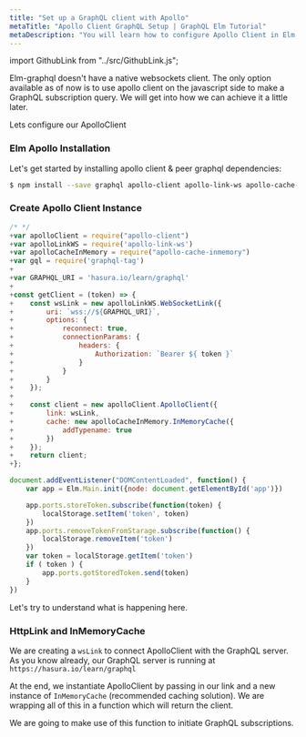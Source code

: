 ```yaml
---
title: "Set up a GraphQL client with Apollo"
metaTitle: "Apollo Client GraphQL Setup | GraphQL Elm Tutorial"
metaDescription: "You will learn how to configure Apollo Client in Elm by installing dependencies like react-apollo, apollo-client, apollo-link-http, apollo-cache-inmemory"
---
```


import GithubLink from "../src/GithubLink.js";

Elm-graphql doesn't have a native websockets client. The only option available as of now is to use apollo client on the javascript side to make a GraphQL subscription query. We will get into how we can achieve it a little later. 

Lets configure our ApolloClient

### Elm Apollo Installation
Let's get started by installing apollo client & peer graphql dependencies:

```bash
$ npm install --save graphql apollo-client apollo-link-ws apollo-cache-inmemory subscriptions-transport-ws graphql-tag
```

### Create Apollo Client Instance

```javascript
/* */
+var apolloClient = require("apollo-client")
+var apolloLinkWS = require('apollo-link-ws')
+var apolloCacheInMemory = require("apollo-cache-inmemory")
+var gql = require('graphql-tag')
+
+var GRAPHQL_URI = 'hasura.io/learn/graphql'
+
+const getClient = (token) => {
+    const wsLink = new apolloLinkWS.WebSocketLink({
+        uri: `wss://${GRAPHQL_URI}`,
+        options: {
+            reconnect: true,
+            connectionParams: {
+                headers: {
+                    Authorization: `Bearer ${ token }`
+                }
+            }
+        }
+    });
+
+    const client = new apolloClient.ApolloClient({
+        link: wsLink,
+        cache: new apolloCacheInMemory.InMemoryCache({
+            addTypename: true
+        })
+    });
+    return client;
+};

document.addEventListener("DOMContentLoaded", function() {
    var app = Elm.Main.init({node: document.getElementById('app')})

    app.ports.storeToken.subscribe(function(token) {
        localStorage.setItem('token', token)
    })
    app.ports.removeTokenFromStarage.subscribe(function() {
        localStorage.removeItem('token')
    })
    var token = localStorage.getItem('token')
    if ( token ) {
        app.ports.gotStoredToken.send(token)
    }
})

```

Let's try to understand what is happening here. 

### HttpLink and InMemoryCache
We are creating a `wsLink` to connect ApolloClient with the GraphQL server. As you know already, our GraphQL server is running at `https://hasura.io/learn/graphql`

At the end, we instantiate ApolloClient by passing in our link and a new instance of `InMemoryCache` (recommended caching solution). We are wrapping all of this in a function which will return the client.

We are going to make use of this function to initiate GraphQL subscriptions.

